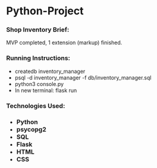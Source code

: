# Python-Project
  <h3>Shop Inventory Brief:</h3>
  MVP completed, 1 extension (markup) finished.

  <h3>Running Instructions:</h3>
    <ul>
      <li>createdb inventory_manager</li>
      <li>psql -d inventory_manager -f db/inventory_manager.sql</li>
      <li>python3 console.py</li>
      <li>In new terminal: flask run</li>
     </ul>

  <h3>Technologies Used:<h3>
  <ul>
    <li>Python</li>
    <li>psycopg2</li>
    <li>SQL</li>
    <li>Flask</li>
    <li>HTML</li>
    <li>CSS</li>
   </ul>

